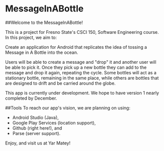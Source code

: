 # MessageInABottle

##Welcome to the MessageInABottle!

This is a project for Fresno State's CSCI 150, Software Engineering course.
In this project, we aim to:

Create an application for Android that replicates the idea of tossing a Message in A Bottle into the ocean.

Users will be able to create a message and "drop" it and another user will be able to pick it.
Once they pick up a new bottle they can add to the message and drop it again, repeating the cycle.
Some bottles will act as a stationary bottle, remaining in the same place, while others are bottles that are designed to drift and be carried around the globe. 

This app is currently under development. We hope to have version 1 nearly completed by December. 

##Tools
To reach our app's vision, we are planning on using:
* Android Studio (Java),
* Google Play Services (location support),
* Github (right here!), and
* Parse (server support).


Enjoy, and visit us at Yar Matey!
